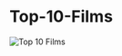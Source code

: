 # Top-10-Films
![Top 10 Films](https://github.com/user-attachments/assets/693e7e44-35d9-4e9d-8ff0-b854434590ea)
